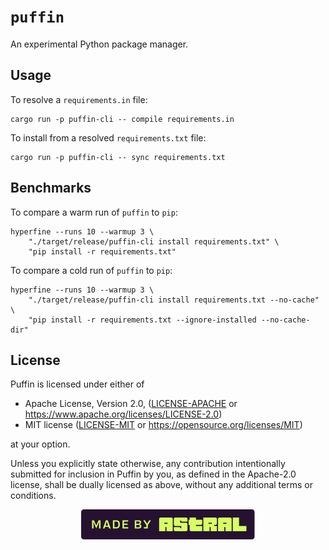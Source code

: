 # `puffin`

An experimental Python package manager.

## Usage

To resolve a `requirements.in` file:

```shell
cargo run -p puffin-cli -- compile requirements.in
```

To install from a resolved `requirements.txt` file:

```shell
cargo run -p puffin-cli -- sync requirements.txt
```

## Benchmarks

To compare a warm run of `puffin` to `pip`:

```shell
hyperfine --runs 10 --warmup 3 \
    "./target/release/puffin-cli install requirements.txt" \
    "pip install -r requirements.txt"
```

To compare a cold run of `puffin` to `pip`:

```shell
hyperfine --runs 10 --warmup 3 \
    "./target/release/puffin-cli install requirements.txt --no-cache" \
    "pip install -r requirements.txt --ignore-installed --no-cache-dir"
```

## License

Puffin is licensed under either of

- Apache License, Version 2.0, ([LICENSE-APACHE](LICENSE-APACHE) or https://www.apache.org/licenses/LICENSE-2.0)
- MIT license ([LICENSE-MIT](LICENSE-MIT) or https://opensource.org/licenses/MIT)

at your option.

Unless you explicitly state otherwise, any contribution intentionally submitted
for inclusion in Puffin by you, as defined in the Apache-2.0 license, shall be
dually licensed as above, without any additional terms or conditions.

<div align="center">
  <a target="_blank" href="https://astral.sh" style="background:none">
    <img src="https://raw.githubusercontent.com/astral-sh/ruff/main/assets/svg/Astral.svg">
  </a>
</div>
